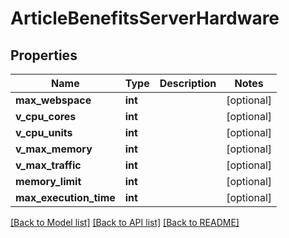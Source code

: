 # ArticleBenefitsServerHardware

## Properties
Name | Type | Description | Notes
------------ | ------------- | ------------- | -------------
**max_webspace** | **int** |  | [optional] 
**v_cpu_cores** | **int** |  | [optional] 
**v_cpu_units** | **int** |  | [optional] 
**v_max_memory** | **int** |  | [optional] 
**v_max_traffic** | **int** |  | [optional] 
**memory_limit** | **int** |  | [optional] 
**max_execution_time** | **int** |  | [optional] 

[[Back to Model list]](../README.md#documentation-for-models) [[Back to API list]](../README.md#documentation-for-api-endpoints) [[Back to README]](../README.md)


